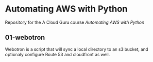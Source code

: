 # Automating AWS with Python

Repository for the A Cloud Guru course *Automating AWS with Python*


## 01-webotron
Webotron is a script that will sync a local directory to an s3 bucket, and optionaly configure Route 53 and cloudfront as well.


